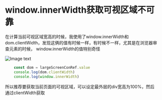 # window.innerWidth获取可视区域不可靠

在计算当前可视区域宽高的时候，我使用了window.innerWidth和dom.clientWidth，发现这俩的值有时候一样，有时候不一样，尤其是在浏览器审查元素的时候，
window.innerWidth的值特别奇怪

![Image text](../.vuepress/public/browserNotes/01/1.png)

```js
    const dom = largeScreenConRef.value
    console.log(dom.clientWidth)
    console.log(window.innerWidth)
```

所以推荐要获取当前页面的可视区域，可以设定最外层的div宽高为100%，然后通过clientWidth获取
